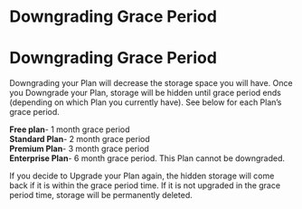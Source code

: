 # Downgrading Grace Period

Downgrading Grace Period
========================

 Downgrading your Plan will decrease the storage space you will have. Once you Downgrade your Plan, storage will be hidden until grace period ends (depending on which Plan you currently have). See below for each Plan’s grace period.



**Free plan**- 1 month grace period  
**Standard Plan**- 2 month grace period  
**Premium Plan**- 3 month grace period  
**Enterprise Plan**- 6 month grace period. This Plan cannot be downgraded.

   
 If you decide to Upgrade your Plan again, the hidden storage will come back if it is within the grace period time. If it is not upgraded in the grace period time, storage will be permanently deleted.

 